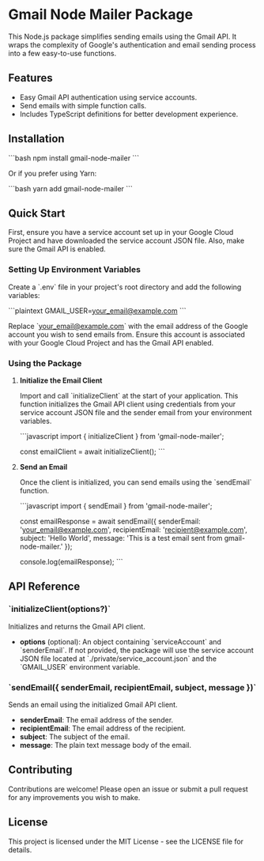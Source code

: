 # Gmail Node Mailer Package

This Node.js package simplifies sending emails using the Gmail API. It wraps the complexity of Google's authentication and email sending process into a few easy-to-use functions.

## Features

- Easy Gmail API authentication using service accounts.
- Send emails with simple function calls.
- Includes TypeScript definitions for better development experience.

## Installation

\`\`\`bash
npm install gmail-node-mailer
\`\`\`

Or if you prefer using Yarn:

\`\`\`bash
yarn add gmail-node-mailer
\`\`\`

## Quick Start

First, ensure you have a service account set up in your Google Cloud Project and have downloaded the service account JSON file. Also, make sure the Gmail API is enabled.

### Setting Up Environment Variables

Create a \`.env\` file in your project's root directory and add the following variables:

\`\`\`plaintext
GMAIL_USER=your_email@example.com
\`\`\`

Replace \`your_email@example.com\` with the email address of the Google account you wish to send emails from. Ensure this account is associated with your Google Cloud Project and has the Gmail API enabled.

### Using the Package

1. **Initialize the Email Client**

   Import and call \`initializeClient\` at the start of your application. This function initializes the Gmail API client using credentials from your service account JSON file and the sender email from your environment variables.

   \`\`\`javascript
   import { initializeClient } from 'gmail-node-mailer';

   const emailClient = await initializeClient();
   \`\`\`

2. **Send an Email**

   Once the client is initialized, you can send emails using the \`sendEmail\` function.

   \`\`\`javascript
   import { sendEmail } from 'gmail-node-mailer';

   const emailResponse = await sendEmail({
     senderEmail: 'your_email@example.com',
     recipientEmail: 'recipient@example.com',
     subject: 'Hello World',
     message: 'This is a test email sent from gmail-node-mailer.'
   });

   console.log(emailResponse);
   \`\`\`

## API Reference

### \`initializeClient(options?)\`

Initializes and returns the Gmail API client.

- **options** (optional): An object containing \`serviceAccount\` and \`senderEmail\`. If not provided, the package will use the service account JSON file located at \`./private/service_account.json\` and the \`GMAIL_USER\` environment variable.

### \`sendEmail({ senderEmail, recipientEmail, subject, message })\`

Sends an email using the initialized Gmail API client.

- **senderEmail**: The email address of the sender.
- **recipientEmail**: The email address of the recipient.
- **subject**: The subject of the email.
- **message**: The plain text message body of the email.

## Contributing

Contributions are welcome! Please open an issue or submit a pull request for any improvements you wish to make.

## License

This project is licensed under the MIT License - see the LICENSE file for details.
